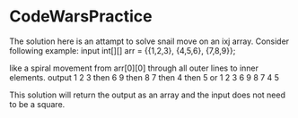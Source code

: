 # CodeWarsPractice
The solution here is an attampt to solve snail move on an ixj array. Consider following example:
input
  int[][] arr = {{1,2,3},
                 {4,5,6},
                 {7,8,9}};
                 
like a spiral movement from arr[0][0] through all outer lines to inner elements.
output
  1  2  3   then   6  9   then   8  7   then   4   then   5
  or
  1 2 3 6 9 8 7 4 5

This solution will return the output as an array and the input does not need to be a square.
